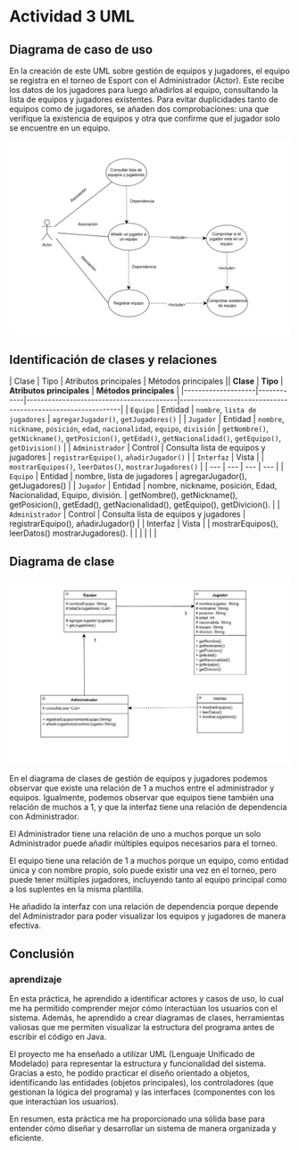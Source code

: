 # Actividad 3 UML

## Diagrama de caso de uso

En la creación de este UML sobre gestión de equipos y jugadores, el equipo se registra en el torneo de Esport con el Administrador (Actor). Este recibe los datos de los jugadores para luego añadirlos al equipo, consultando la lista de equipos y jugadores existentes. Para evitar duplicidades tanto de equipos como de jugadores, se añaden dos comprobaciones: una que verifique la existencia de equipos y otra que confirme que el jugador solo se encuentre en un equipo.

![gestionDeEquipos_useCase.png](diagrams/gestionDeEquipos_useCase.png)

## Identificación de clases y relaciones

| Clase | Tipo | Atributos principales | Métodos principales || **Clase**         | **Tipo**   | **Atributos principales**                | **Métodos principales**                                      |
|--------------------|------------|------------------------------------------|-------------------------------------------------------------|
| `Equipo`          | Entidad    | `nombre`, `lista de jugadores`           | `agregarJugador()`, `getJugadores()`                        |
| `Jugador`         | Entidad    | `nombre`, `nickname`, `posición`, `edad`, `nacionalidad`, `equipo`, `división` | `getNombre()`, `getNickname()`, `getPosicion()`, `getEdad()`, `getNacionalidad()`, `getEquipo()`, `getDivision()` |
| `Administrador`   | Control    | Consulta lista de equipos y jugadores    | `registrarEquipo()`, `añadirJugador()`                      |
| `Interfaz`        | Vista      |                                          | `mostrarEquipos()`, `leerDatos()`, `mostrarJugadores()`     |
| --- | --- | --- | --- |
| `Equipo` | Entidad | nombre, lista de jugadores | agregarJugador(), getJugadores() |
| `Jugador` | Entidad | nombre, nickname, posición, Edad, Nacionalidad, Equipo, división. | getNombre(), getNickname(), getPosicion(), getEdad(), getNacionalidad(), getEquipo(), getDivicion(). |
| `Administrador` | Control | Consulta lista de equipos y jugadores | registrarEquipo(), añadirJugador() |
| Interfaz | Vista |  | mostrarEquipos(), leerDatos() mostrarJugadores(). |
|  |  |  |  |

## Diagrama de clase

![clases.png](diagrams/clases.png)

En el diagrama de clases de gestión de equipos y jugadores podemos observar que existe una relación de 1 a muchos entre el administrador y equipos. Igualmente, podemos observar que equipos tiene también una relación de muchos a 1, y que la interfaz tiene una relación de dependencia con Administrador.

El Administrador tiene una relación de uno a muchos porque un solo Administrador puede añadir múltiples equipos necesarios para el torneo.

El equipo tiene una relación de 1 a muchos porque un equipo, como entidad única y con nombre propio, solo puede existir una vez en el torneo, pero puede tener múltiples jugadores, incluyendo tanto al equipo principal como a los suplentes en la misma plantilla.

He añadido la interfaz con una relación de dependencia porque depende del Administrador para poder visualizar los equipos y jugadores de manera efectiva.

## Conclusión

### aprendizaje

En esta práctica, he aprendido a identificar actores y casos de uso, lo cual me ha permitido comprender mejor cómo interactúan los usuarios con el sistema. Además, he aprendido a crear diagramas de clases, herramientas valiosas que me permiten visualizar la estructura del programa antes de escribir el código en Java.

El proyecto me ha enseñado a utilizar UML (Lenguaje Unificado de Modelado) para representar la estructura y funcionalidad del sistema. Gracias a esto, he podido practicar el diseño orientado a objetos, identificando las entidades (objetos principales), los controladores (que gestionan la lógica del programa) y las interfaces (componentes con los que interactúan los usuarios).

En resumen, esta práctica me ha proporcionado una sólida base para entender cómo diseñar y desarrollar un sistema de manera organizada y eficiente.
